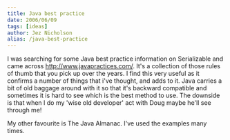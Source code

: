 ```yaml
---
title: Java best practice
date: 2006/06/09
tags: [ideas]
author: Jez Nicholson
alias: /java-best-practice
---
```

I was searching for some Java best practice information on Serializable and came across http://www.javapractices.com/. It's a collection of those rules of thumb that you pick up over the years. I find this very useful as it confirms a number of things that i've thought, and adds to it. Java carries a bit of old baggage around with it so that it's backward compatible and sometimes it is hard to see which is the best method to use. The downside is that when I do my 'wise old developer' act with Doug maybe he'll see through me!

My other favourite is The Java Almanac. I've used the examples many times.